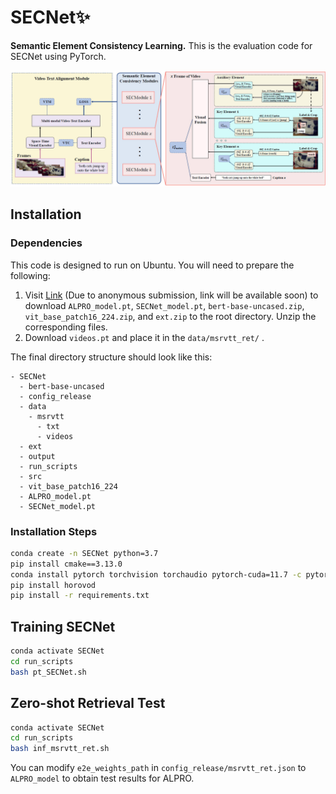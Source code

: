 # SECNet✨
**Semantic Element Consistency Learning.** This is the evaluation code for SECNet using PyTorch. 

![Framework](fig/Framework.jpg)

## Installation
### Dependencies
This code is designed to run on Ubuntu. You will need to prepare the following:

1. Visit [Link](#) (Due to anonymous submission, link will be available soon) to download `ALPRO_model.pt`, `SECNet_model.pt`, `bert-base-uncased.zip`, `vit_base_patch16_224.zip`, and `ext.zip` to the root directory. Unzip the corresponding files. 
2. Download `videos.pt` and place it in the `data/msrvtt_ret/` . 

The final directory structure should look like this:
```
- SECNet  
  - bert-base-uncased  
  - config_release  
  - data 
    - msrvtt  
      - txt
      - videos
  - ext
  - output
  - run_scripts
  - src
  - vit_base_patch16_224
  - ALPRO_model.pt
  - SECNet_model.pt
```

### Installation Steps
```bash
conda create -n SECNet python=3.7
pip install cmake==3.13.0
conda install pytorch torchvision torchaudio pytorch-cuda=11.7 -c pytorch -c nvidia 
pip install horovod
pip install -r requirements.txt 
```

## Training SECNet
```bash
conda activate SECNet
cd run_scripts
bash pt_SECNet.sh
```

## Zero-shot Retrieval Test
```bash
conda activate SECNet
cd run_scripts
bash inf_msrvtt_ret.sh
```
You can modify `e2e_weights_path` in `config_release/msrvtt_ret.json` to `ALPRO_model` to obtain test results for ALPRO. 




